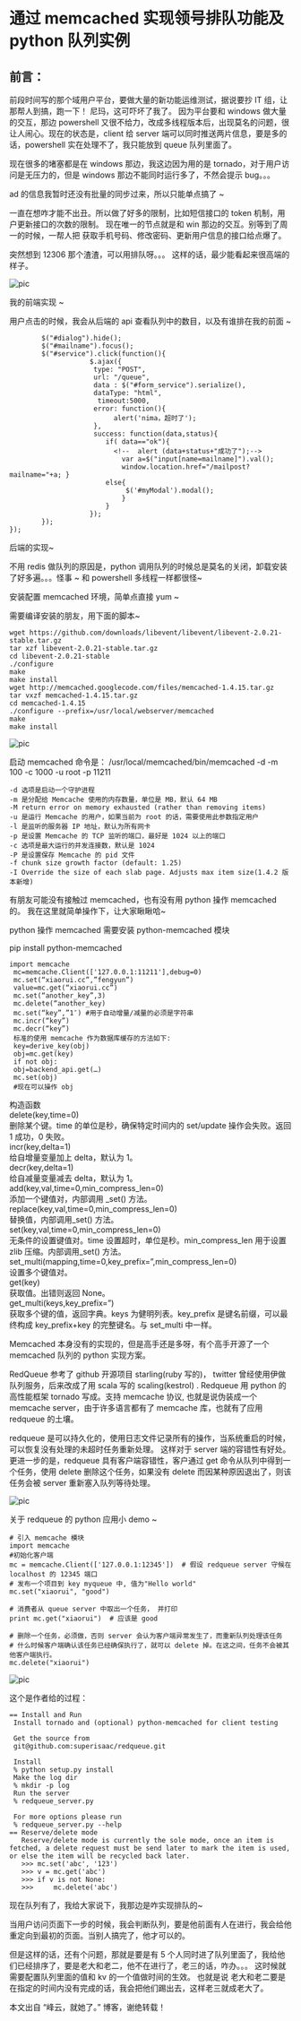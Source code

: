 # 通过 memcached 实现领号排队功能及 python 队列实例

## 前言：

前段时间写的那个域用户平台，要做大量的新功能运维测试，据说要抄 IT 组，让那帮人到搞，跑一下！ 尼玛，这可吓坏了我了。 因为平台要和 windows 做大量的交互，那边 powershell 又很不给力，改成多线程版本后，出现莫名的问题，很让人闹心。现在的状态是，client 给 server 端可以同时推送两片信息，要是多的话，powershell 实在处理不了，我只能放到 queue 队列里面了。

现在很多的堵塞都是在 windows 那边，我这边因为用的是 tornado，对于用户访问是无压力的，但是 windows 那边不能同时运行多了，不然会提示 bug。。。 
 
ad 的信息我暂时还没有批量的同步过来，所以只能单点搞了 ~  

一直在想咋才能不出丑。所以做了好多的限制，比如短信接口的 token 机制，用户更新接口的次数的限制。 现在唯一的节点就是和 win 那边的交互。别等到了周一的时候，一帮人把 获取手机号码、修改密码、更新用户信息的接口给点爆了。

突然想到 12306 那个渣渣，可以用排队呀。。。 这样的话，最少能看起来很高端的样子。

![pic](images/36.jpg) 

我的前端实现 ~

用户点击的时候，我会从后端的 api 查看队列中的数目，以及有谁排在我的前面 ~

```
        $("#dialog").hide();
        $("#mailname").focus();
        $("#service").click(function(){
                    $.ajax({
                     type: "POST",
                     url: "/queue",
                     data : $("#form_service").serialize(),
                     dataType: "html",
                      timeout:5000,
                     error: function(){
                          alert('nima，超时了');
                     },
                     success: function(data,status){
                        if( data=="ok"){
                          <!--  alert (data+status+"成功了");-->
                            var a=$("input[name=mailname]").val();
                            window.location.href="/mailpost?mailname="+a; }
                        else{
                             $('#myModal').modal();
                            }
                        }
                    });
        });
});
```

后端的实现~

不用 redis 做队列的原因是，python 调用队列的时候总是莫名的关闭，卸载安装了好多遍。。。怪事 ~  和 powershell 多线程一样都很怪~

安装配置 memcached 环境，简单点直接 yum ~

需要编译安装的朋友，用下面的脚本~

```
wget https://github.com/downloads/libevent/libevent/libevent-2.0.21-stable.tar.gz
tar xzf libevent-2.0.21-stable.tar.gz
cd libevent-2.0.21-stable
./configure
make
make install
wget http://memcached.googlecode.com/files/memcached-1.4.15.tar.gz
tar vxzf memcached-1.4.15.tar.gz
cd memcached-1.4.15
./configure --prefix=/usr/local/webserver/memcached
make
make install
```

![pic](images/37.jpg) 

启动 memcached 命令是：  /usr/local/memcached/bin/memcached -d -m 100 -c 1000 -u root -p 11211

```
-d 选项是启动一个守护进程
-m 是分配给 Memcache 使用的内存数量，单位是 MB，默认 64 MB
-M return error on memory exhausted (rather than removing items)
-u 是运行 Memcache 的用户，如果当前为 root 的话，需要使用此参数指定用户
-l 是监听的服务器 IP 地址，默认为所有网卡
-p 是设置 Memcache 的 TCP 监听的端口，最好是 1024 以上的端口
-c 选项是最大运行的并发连接数，默认是 1024
-P 是设置保存 Memcache 的 pid 文件
-f chunk size growth factor (default: 1.25)
-I Override the size of each slab page. Adjusts max item size(1.4.2 版本新增)
```

有朋友可能没有接触过 memcached，也有没有用 python 操作 memcached 的。 我在这里就简单操作下，让大家瞅瞅哈~

python 操作 memcached 需要安装 python-memcached 模块

pip install python-memcached

```
import memcache
 mc=memcache.Client(['127.0.0.1:11211'],debug=0)
 mc.set(“xiaorui.cc”,”fengyun”)
 value=mc.get(“xiaorui.cc”)
 mc.set(“another_key”,3)
 mc.delete(“another_key)
 mc.set(“key”,”1″) #用于自动增量/减量的必须是字符串
 mc.incr(“key”)
 mc.decr(“key”)
 标准的使用 memcache 作为数据库缓存的方法如下:
 key=derive_key(obj)
 obj=mc.get(key)
 if not obj:
 obj=backend_api.get(…)
 mc.set(obj)
 #现在可以操作 obj
```

构造函数    
delete(key,time=0)    
删除某个键。time 的单位是秒，确保特定时间内的 set/update 操作会失败。返回 1 成功，0 失败。  
incr(key,delta=1)    
给自增量变量加上 delta，默认为 1。  
decr(key,delta=1)  
给自减量变量减去 delta，默认为 1。  
add(key,val,time=0,min_compress_len=0)  
添加一个键值对，内部调用 _set() 方法。    
replace(key,val,time=0,min_compress_len=0)  
替换值，内部调用_set() 方法。  
set(key,val,time=0,min_compress_len=0)  
无条件的设置键值对。time 设置超时，单位是秒。min_compress_len 用于设置 zlib 压缩。内部调用_set() 方法。  
set_multi(mapping,time=0,key_prefix=”,min_compress_len=0)  
设置多个键值对。  
get(key)  
获取值。出错则返回 None。  
get_multi(keys,key_prefix=”)  
获取多个键的值，返回字典。keys 为健明列表。key_prefix 是键名前缀，可以最终构成 key_prefix+key 的完整键名。与 set_multi 中一样。  

Memcached 本身没有的实现的，但是高手还是多呀，有个高手开源了一个 memcached 队列的 python 实现方案。

RedQueue 参考了 github 开源项目 starling(ruby 写的)， twitter 曾经使用伊做队列服务，后来改成了用 scala 写的 scaling(kestrol) . Redqueue 用 python 的高性能框架 tornado 写成。支持 memcache 协议, 也就是说伪装成一个 memcache server，由于许多语言都有了 memcache 库，也就有了应用 redqueue 的土壤。
 
redqueue 是可以持久化的，使用日志文件记录所有的操作，当系统重启的时候，可以恢复没有处理的未超时任务重新处理。 这样对于 server 端的容错性有好处。更进一步的是，redqueue 具有客户端容错性，客户通过 get 命令从队列中得到一个任务，使用 delete 删除这个任务，如果没有 delete 而因某种原因退出了，则该任务会被 server 重新塞入队列等待处理。

![pic](images/38.jpg) 

关于 redqueue 的 python 应用小 demo ~

```
# 引入 memcache 模块
import memcache
#初始化客户端
mc = memcache.Client(['127.0.0.1:12345'])  # 假设 redqueue server 守候在 localhost 的 12345 端口
# 发布一个项目到 key myqueue 中, 值为"Hello world"
mc.set("xiaorui", "good")
                                                                                                                                                                                                                                                                                                                                                                                                                                                                                                
# 消费者从 queue server 中取出一个任务， 并打印
print mc.get("xiaorui")  # 应该是 good
                                                                                                                                                                                                                                                                                                                                                                                                                                                                                                
# 删除一个任务，必须做，否则 server 会认为客户端异常发生了，而重新队列处理该任务
# 什么时候客户端确认该任务已经确保执行了，就可以 delete 掉。在这之间，任务不会被其他客户端执行。
mc.delete("xiaorui")
```

![pic](images/39.jpg) 

这个是作者给的过程：

```
== Install and Run
 Install tornado and (optional) python-memcached for client testing
                                                                                                                                                                                                                                                                                                                                                                    
 Get the source from
 git@github.com:superisaac/redqueue.git
                                                                                                                                                                                                                                                                                                                                                                    
 Install
 % python setup.py install
 Make the log dir
 % mkdir -p log
 Run the server
 % redqueue_server.py
                                                                                                                                                                                                                                                                                                                                                                    
 For more options please run
 % redqueue_server.py --help
== Reserve/delete mode
   Reserve/delete mode is currently the sole mode, once an item is fetched, a delete request must be send later to mark the item is used, or else the item will be recycled back later.
   >>> mc.set('abc', '123')
   >>> v = mc.get('abc')
   >>> if v is not None:
   >>>     mc.delete('abc')
```

现在队列有了，我给大家说下，我那边是咋实现排队的~

当用户访问页面下一步的时候，我会判断队列，要是他前面有人在进行，我会给他重定向到最初的页面。当别人搞完了，他才可以的。

但是这样的话，还有个问题，那就是要是有 5 个人同时进了队列里面了，我给他们已经排序了，要是老大和老二，他不在进行了，老三的话，咋办。。。  这时候就需要配置队列里面的值和 kv 的一个值做时间的生效。  也就是说  老大和老二要是在指定的时间内没有完成的话，我会把他们踢出去，这样老三就成老大了。

本文出自 “峰云，就她了。” 博客，谢绝转载！